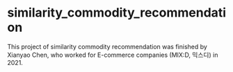 # similarity_commodity_recommendation
 This project of similarity commodity recommendation was finished by Xianyao Chen, who worked for E-commerce companies (MIX:D,  믹스디) in 2021.
